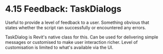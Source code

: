 # 4.15 Feedback: TaskDialogs

Useful to provide a level of feedback to a user. Something obvious that states whether the script ran successfully or encountered any errors.

TaskDialog is Revit's native class for this. Can be used for delivering simple messages or customised to make user interaction richer. Level of customisation is limited to what's available via the UI.



